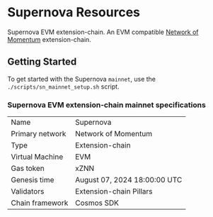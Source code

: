 # Supernova Resources

Supernova EVM extension-chain. An EVM compatible [Network of Momentum](https://github.com/zenon-network) extension-chain.

## Getting Started

To get started with the Supernova `mainnet`, use the `./scripts/sn_mainnet_setup.sh` script.

### Supernova EVM extension-chain mainnet specifications

|                   |                               |
| -------------     | -------------                 |
| Name              | Supernova                     |
| Primary network   | Network of Momentum           |
| Type              | Extension-chain               |
| Virtual Machine   | EVM                           |
| Gas token         | xZNN                          |
| Genesis time      | August 07, 2024 18:00:00 UTC  |
| Validators        | Extension-chain Pillars       |
| Chain framework   | Cosmos SDK                    |
